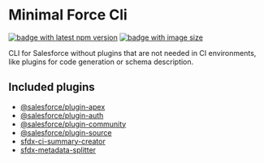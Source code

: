 # Minimal Force Cli

[![badge with latest npm version](https://img.shields.io/npm/v/@ziemniakoss/mfc)](https://www.npmjs.com/package/@ziemniakoss/mfc)
[![badge with image size](https://img.shields.io/docker/image-size/ziemniakoss/mfc)](https://hub.docker.com/r/ziemniakoss/mfc)

CLI for Salesforce without plugins that are not needed in CI environments, like plugins for code generation or schema description.

## Included plugins

- [@salesforce/plugin-apex](https://www.npmjs.com/package/@salesforce/plugin-apex)
- [@salesforce/plugin-auth](https://www.npmjs.com/package/@salesforce/plugin-auth)
- [@salesforce/plugin-community](https://www.npmjs.com/package/@salesforce/plugin-community)
- [@salesforce/plugin-source](https://www.npmjs.com/package/@salesforce/plugin-source)
- [sfdx-ci-summary-creator](https://www.npmjs.com/package/sfdx-ci-summary-creator)
- [sfdx-metadata-splitter](https://www.npmjs.com/package/sfdx-metadata-splitter)
